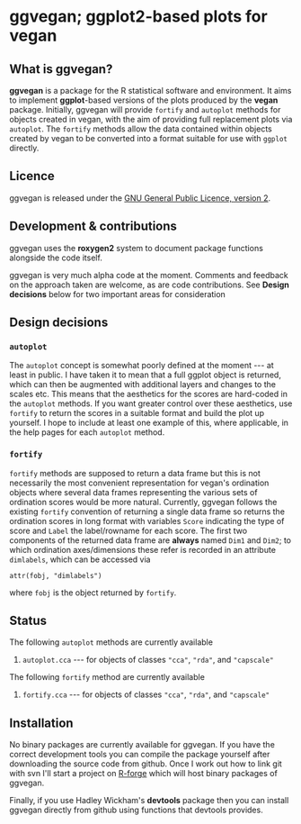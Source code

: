 # ggvegan; ggplot2-based plots for vegan

## What is ggvegan?
**ggvegan** is a package for the R statistical software and environment. It aims to implement **ggplot**-based versions of the plots produced by the **vegan** package. Initially, ggvegan will provide `fortify` and `autoplot` methods for objects created in vegan, with the aim of providing full replacement plots via `autoplot`. The `fortify` methods allow the data contained within objects created by vegan to be converted into a format suitable for use with `ggplot` directly.

## Licence
ggvegan is released under the [GNU General Public Licence, version 2](http://www.gnu.org/licenses/gpl-2.0.html).

## Development & contributions
ggvegan uses the **roxygen2** system to document package functions alongside the code itself.

ggvegan is very much alpha code at the moment. Comments and feedback on the approach taken are welcome, as are code contributions. See **Design decisions** below for two important areas for consideration

## Design decisions
### `autoplot`
The `autoplot` concept is somewhat poorly defined at the moment --- at least in public. I have taken it to mean that a full ggplot object is returned, which can then be augmented with additional layers and changes to the scales etc. This means that the aesthetics for the scores are hard-coded in the `autoplot` methods. If you want greater control over these aesthetics, use `fortify` to return the scores in a suitable format and build the plot up yourself. I hope to include at least one example of this, where applicable, in the help pages for each `autoplot` method.

### `fortify`
`fortify` methods are supposed to return a data frame but this is not necessarily the most convenient representation for vegan's ordination objects where several data frames representing the various sets of ordination scores would be more natural. Currently, ggvegan follows the existing `fortify` convention of returning a single data frame so returns the ordination scores in long format with variables `Score` indicating the type of score and `Label` the label/rowname for each score. The first two components of the returned data frame are **always** named `Dim1` and `Dim2`; to which ordination axes/dimensions these refer is recorded in an attribute `dimlabels`, which can be accessed via

    attr(fobj, "dimlabels")

where `fobj` is the object returned by `fortify`.

## Status
The following `autoplot` methods are currently available

 1. `autoplot.cca` --- for objects of classes `"cca"`, `"rda"`, and `"capscale"`

The following `fortify` method are currently available

 1. `fortify.cca` --- for objects of classes `"cca"`, `"rda"`, and `"capscale"`

## Installation
No binary packages are currently available for ggvegan. If you have the correct development tools you can compile the package yourself after downloading the source code from github. Once I work out how to link git with svn I'll start a project on [R-forge](http://r-forge.r-project.org) which will host binary packages of ggvegan.

Finally, if you use Hadley Wickham's **devtools** package then you can install ggvegan directly from github using functions that devtools provides.
